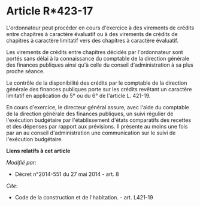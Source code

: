 # Article R*423-17

L'ordonnateur peut procéder en cours d'exercice à des virements de crédits entre chapitres à caractère évaluatif ou à des
virements de crédits de chapitres à caractère limitatif vers des chapitres à caractère évaluatif. 

Les virements de crédits entre chapitres décidés par l'ordonnateur sont portés sans délai à la connaissance du  comptable de
la direction générale des finances publiques ainsi qu'à celle du conseil d'administration à sa plus proche séance. 

Le contrôle de la disponibilité des crédits par le  comptable de la direction générale des finances publiques porte sur les
crédits revêtant un caractère limitatif en application du 5° ou du 6° de l'article L. 421-19. 

En cours d'exercice, le directeur général assure, avec l'aide du  comptable de la direction générale des finances publiques,
un suivi régulier de l'exécution budgétaire par l'établissement d'états comparatifs des recettes et des dépenses par rapport
aux prévisions. Il présente au moins une fois par an au conseil d'administration une communication sur le suivi de
l'exécution budgétaire.

**Liens relatifs à cet article**

_Modifié par_:

  - Décret n°2014-551 du 27 mai 2014 - art. 8

_Cite_:

  - Code de la construction et de l'habitation. - art. L421-19
